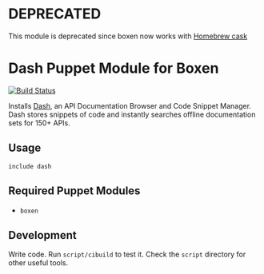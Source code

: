 # DEPRECATED

This module is deprecated since boxen now works with [Homebrew cask](http://caskroom.io/)

# Dash Puppet Module for Boxen
[![Build Status](https://travis-ci.org/boxen/puppet-dash.svg?branch=master)](https://travis-ci.org/boxen/puppet-dash)

Installs [Dash](http://kapeli.com/dash), an API Documentation Browser and Code Snippet Manager. Dash stores snippets of code and instantly searches offline documentation sets for 150+ APIs.

## Usage

```puppet
include dash
```

## Required Puppet Modules

* `boxen`

## Development

Write code. Run `script/cibuild` to test it. Check the `script`
directory for other useful tools.

